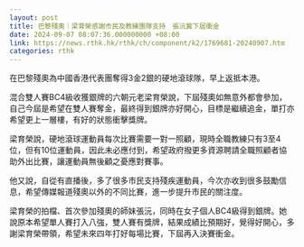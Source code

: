 ```yaml
---
layout: post
title: 巴黎殘奧｜梁育榮感謝市民及教練團隊支持　張沅冀下屆衝金
date: 2024-09-07 08:07:36.000000000 +08:00
link: https://news.rthk.hk/rthk/ch/component/k2/1769681-20240907.htm
categories: rthk
---
```


在巴黎殘奧為中國香港代表團奪得3金2銀的硬地滾球隊，早上返抵本港。

混合雙人賽BC4級收獲銀牌的六朝元老梁育榮說，下屆殘奧如無意外都會參加，自己今屆是希望在雙人賽奪金，最終得到銀牌亦好開心，目標是繼續追金，單打亦希望更上一層樓，有好的狀態衝擊獎牌。

梁育榮說，硬地滾球運動員每次比賽需要一對一照顧，現時全職教練只有3至4位，但有10位運動員，因此未必應付到，希望政府撥更多資源聘請全職照顧者協助外出比賽，讓運動員無後顧之憂應對賽事。

他又說，自從有直播後，多了很多市民支持殘疾運動員，今次亦收到很多鼓勵信息，希望傳媒報道殘奧以外的不同比賽，進一步提升市民的關注度。

梁育榮的拍檔、首次參加殘奧的師妹張沅，同時在女子個人BC4級得到銀牌。她說原本希望單人賽打入八強，雙人賽有獎牌，結果成績比預期好，覺得好開心，多謝梁育榮帶領，希望未來四年打好每場比賽，下屆再入決賽衝金。
